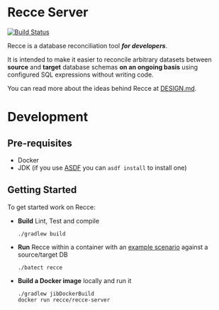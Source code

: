 # Recce Server

[![Build Status](https://github.com/chadlwilson/recce/actions/workflows/build.yml/badge.svg)](https://github.com/chadlwilson/recce/actions/workflows/build.yml)

Recce is a database reconciliation tool **_for developers_**.

It is intended to make it easier to reconcile arbitrary datasets between **source** and **target** database schemas **on an
ongoing basis** using configured SQL expressions without writing code.

You can read more about the ideas behind Recce at [DESIGN.md](docs/DESIGN.md).

# Development

## Pre-requisites

* Docker
* JDK (if you use [ASDF](https://asdf-vm.com/) you can `asdf install` to install one)

## Getting Started

To get started work on Recce:

* **Build** Lint, Test and compile
    ```shell
    ./gradlew build
    ```
* **Run** Recce within a container with an [example scenario](examples/README.md) against a source/target DB
    ```shell
    ./batect recce
    ```
* **Build a Docker image** locally and run it
    ```shell
    ./gradlew jibDockerBuild
    docker run recce/recce-server
    ```
